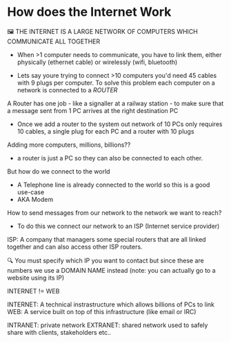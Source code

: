 # How does the Internet Work

🖼 THE INTERNET IS A LARGE NETWORK OF COMPUTERS WHICH COMMUNICATE ALL TOGETHER

- When >1 computer needs to communicate, you have to link them, either physically (ethernet cable) or wirelessly (wifi, bluetooth)

- Lets say youre trying to connect >10 computers you'd need 45 cables with 9 plugs per computer. To solve this problem each computer on a network is connected to a _ROUTER_

A Router has one job - like a signaller at a railway station - to make sure that a message sent from 1 PC arrives at the right destination PC

- Once we add a router to the system out network of 10 PCs only requires 10 cables, a single plug for each PC and a router with 10 plugs

Adding more computers, millions, billions??

- a router is just a PC so they can also be connected to each other.

But how do we connect to the world

- A Telephone line is already connected to the world so this is a good use-case
- AKA Modem

How to send messages from our network to the network we want to reach?

- To do this we connect our network to an ISP (Internet service provider)

ISP: A company that managers some special routers that are all linked together and can also access other ISP routers.

🔍 You must specify which IP you want to contact but since these are numbers we use
a DOMAIN NAME instead (note: you can actually go to a website using its IP)

INTERNET != WEB

INTERNET: A technical instrastructure which allows billions of PCs to link
WEB: A service built on top of this infrastructure (like email or IRC)

INTRANET: private network
EXTRANET: shared network used to safely share with clients, stakeholders etc..
